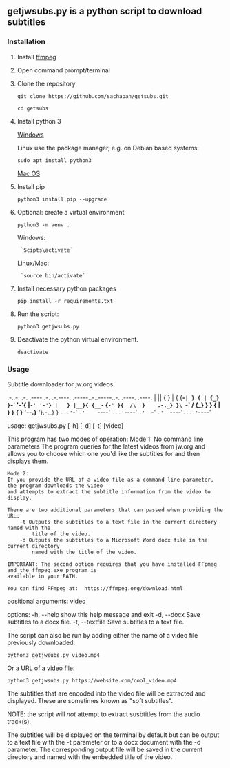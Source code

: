 ## getjwsubs.py is a python script to download subtitles

### Installation

1. Install [ffmpeg](https://ffmpeg.org/download.html)
1. Open command prompt/terminal
1. Clone the repository
    
    `git clone https://github.com/sachapan/getsubs.git`

    `cd getsubs`
1. Install python 3

    [Windows](https://www.python.org/downloads/windows/)

    Linux use the package manager, e.g. on Debian based systems:

    `sudo apt install python3`

    [Mac OS](https://docs.python.org/3/using/mac.html)

2. Install pip
    
    `python3 install pip --upgrade`

3. Optional: create a virtual environment
    
    `python3 -m venv .`
    
    Windows:
        
        `Scipts\activate`
    
    Linux/Mac:
        
        `source bin/activate`

4. Install necessary python packages
    
    `pip install -r requirements.txt`

5. Run the script:
    
    `python3 getjwsubs.py`

6. Deactivate the python virtual environment.
    
    `deactivate`

### Usage

Subtitle downloader for jw.org videos.

   .-..-.  .-.     .----..-. .-.----. .-----..-..-----..-.   .----. .----.
   | || {  } |    { {__-`| } { | {_} }`-' '-'{ |`-' '-'} |   } |__}{ {__-`
{`-' }{  /\  }    .-._} }\ `-' / {_} }  } {  | }  } {  } '--.} '__}.-._} }
 `---'`-'  `-'    `----'  `---'`----'   `-'  `-'  `-'  `----'`----'`----'

usage: getjwsubs.py [-h] [-d] [-t] [video]

This program has two modes of operation:
    Mode 1: No command line parameters
    The program queries for the latest videos from jw.org and allows
    you to choose which one you'd like the subtitles for and then displays them.

    Mode 2:
    If you provide the URL of a video file as a command line parameter, the program downloads the video
    and attempts to extract the subtitle information from the video to display.

    There are two additional parameters that can passed when providing the URL:
        -t Outputs the subtitles to a text file in the current directory named with the
            title of the video.
        -d Outputs the subtitles to a Microsoft Word docx file in the current directory
            named with the title of the video.

    IMPORTANT: The second option requires that you have installed FFpmeg and the ffmpeg.exe program is
    available in your PATH.

    You can find FFmpeg at:  https://ffmpeg.org/download.html


positional arguments:
  video

options:
  -h, --help      show this help message and exit
  -d, --docx      Save subtitles to a docx file.
  -t, --textfile  Save subtitles to a text file.


The script can also be run by adding either the name of a video file 
previously downloaded:

`python3 getjwsubs.py video.mp4`

Or a URL of a video file:

`python3 getjwsubs.py https://website.com/cool_video.mp4`

The subtitles that are encoded into the video file will be extracted
and displayed.  These are sometimes known as "soft subtitles".

NOTE: the script will *not* attempt to extract susbtitles from the audio
track(s).

The subtitles will be displayed on the terminal by default but can be 
output to a text file with the -t parameter or to a docx document with
the -d parameter.  The corresponding output file will be saved in the 
current directory and named with the embedded title of the video.


